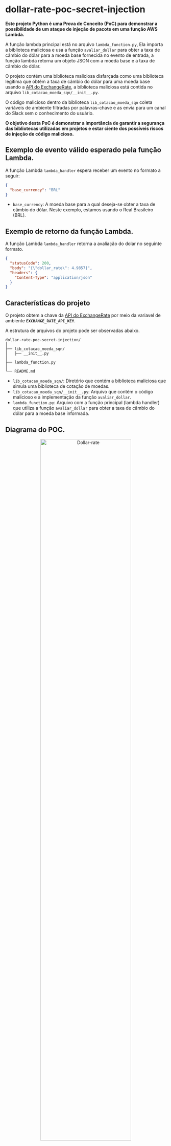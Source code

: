 # dollar-rate-poc-secret-injection

**Este projeto Python é uma Prova de Conceito (PoC) para demonstrar a possibilidade de um ataque de injeção de pacote em uma função AWS Lambda.**

A função lambda principal está no arquivo `lambda_function.py`, Ela importa a biblioteca maliciosa e usa a função `avaliar_dollar` para obter a taxa de câmbio do dólar para a moeda base fornecida no evento de entrada, a função lambda retorna um objeto JSON com a moeda base e a taxa de câmbio do dólar.

O projeto contém uma biblioteca maliciosa disfarçada como uma biblioteca legítima que obtém a taxa de câmbio do dólar para uma moeda base usando a [API do ExchangeRate](https://www.exchangerate-api.com/), a biblioteca maliciosa está contida no arquivo `lib_cotacao_moeda_sqn/__init__.py`.

O código malicioso dentro da biblioteca `lib_cotacao_moeda_sqn` coleta variáveis de ambiente filtradas por palavras-chave e as envia para um canal do Slack sem o conhecimento do usuário.
 
**O objetivo desta PoC é demonstrar a importância de garantir a segurança das bibliotecas utilizadas em projetos e estar ciente dos possíveis riscos de injeção de código malicioso.**

## Exemplo de evento válido esperado pela função Lambda.

A função Lambda `lambda_handler` espera receber um evento no formato a seguir:

```json
{
  "base_currency": "BRL"
}
```

- `base_currency`: A moeda base para a qual deseja-se obter a taxa de câmbio do dólar. Neste exemplo, estamos usando o Real Brasileiro (BRL).

## Exemplo de retorno da função Lambda.

A função Lambda `lambda_handler` retorna a avaliação do dolar no seguinte formato.

```json
{
  "statusCode": 200,
  "body": "{\"dollar_rate\": 4.9857}",
  "headers": {
    "Content-Type": "application/json"
  }
}
```

## Características do projeto

O projeto obtem a chave da [API do ExchangeRate](https://www.exchangerate-api.com/) por meio da variavel de ambiente **`EXCHANGE_RATE_API_KEY`**.

A estrutura de arquivos do projeto pode ser observadas abaixo.

```
dollar-rate-poc-secret-injection/
│
├── lib_cotacao_moeda_sqn/
│   ├── __init__.py
│
├── lambda_function.py
│
└── README.md
```

- `lib_cotacao_moeda_sqn/`: Diretório que contém a biblioteca maliciosa que simula uma biblioteca de cotação de moedas.
- `lib_cotacao_moeda_sqn/__init__.py`: Arquivo que contém o código malicioso e a implementação da função `avaliar_dollar`.
- `lambda_function.py`: Arquivo com a função principal (lambda handler) que utiliza a função `avaliar_dollar` para obter a taxa de câmbio do dólar para a moeda base informada.

## Diagrama do POC.

<p align="center">
  <img alt="Dollar-rate" src="https://i.imgur.com/4KsiFNG.png" title="Dollar-rate" width="75%">
</p>

  1 - A função handler executa a lib maliciosa para obter avaliação atualizada.

  2 - O código arbitrário carrega as variavei de ambiente.

  3 - O código arbitrário exfiltra os dados capturados.

  4 - A lib maliciosa autentica na API e obtem a avaliação atualizada.

---
